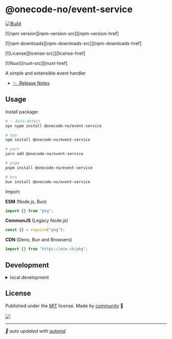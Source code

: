 # @onecode-no/event-service

[![Build](https://github.com/onecode-no/event-service/actions/workflows/ci.yml/badge.svg)](https://github.com/onecode-no/event-serviceactions/workflows/ci.yml)

[![npm version][npm-version-src]][npm-version-href]

[![npm downloads][npm-downloads-src]][npm-downloads-href]

[![License][license-src]][license-href]

[![Nuxt][nuxt-src]][nuxt-href]

A simple and extensible event handler

- [✨ &nbsp;Release Notes](/CHANGELOG.md)


## Usage

Install package:

<!-- automd:pm-install -->

```sh
# ✨ Auto-detect
npx nypm install @onecode-no/event-service

# npm
npm install @onecode-no/event-service

# yarn
yarn add @onecode-no/event-service

# pnpm
pnpm install @onecode-no/event-service

# bun
bun install @onecode-no/event-service
```

<!-- /automd -->

Import:

<!-- automd:jsimport cjs cdn name="pkg" -->

**ESM** (Node.js, Bun)

```js
import {} from "pkg";
```

**CommonJS** (Legacy Node.js)

```js
const {} = require("pkg");
```

**CDN** (Deno, Bun and Browsers)

```js
import {} from "https://esm.sh/pkg";
```

<!-- /automd -->

## Development

<details>

<summary>local development</summary>

- Clone this repository
- Install latest LTS version of [Node.js](https://nodejs.org/en/)
- Enable [Corepack](https://github.com/nodejs/corepack) using `corepack enable`
- Install dependencies using `pnpm install`
- Run interactive tests using `pnpm dev`

</details>

## License

<!-- automd:contributors license=MIT -->

Published under the [MIT](https://github.com/onecode-no/event-service/blob/main/LICENSE) license.
Made by [community](https://github.com/onecode-no/event-service/graphs/contributors) 💛
<br><br>
<a href="https://github.com/onecode-no/event-service/graphs/contributors">
<img src="https://contrib.rocks/image?repo=onecode-no/event-service" />
</a>

<!-- /automd -->

<!-- automd:with-automd -->

---

_🤖 auto updated with [automd](https://automd.unjs.io)_

<!-- /automd -->
